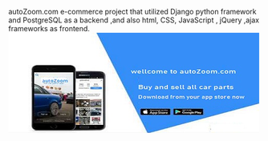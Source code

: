 autoZoom.com
 e-commerce project that utilized Django python framework and PostgreSQL  as a backend ,and also html, CSS, JavaScript , jQuery ,ajax frameworks  as frontend. 
![autoZoom.com](https://github.com/temesgen-zenebe/autoZoom.com/blob/main/static/images/banere1.png)
